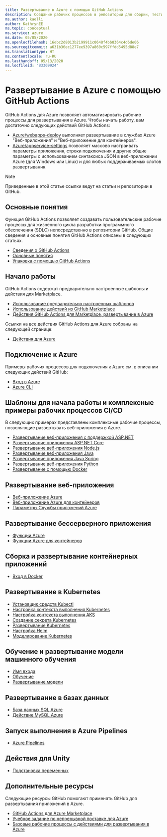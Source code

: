 ```yaml
---
title: Развертывание в Azure с помощью GitHub Actions
description: Создание рабочих процессов в репозитории для сборки, тестирования, упаковки, выпуска и развертывания в Azure.
ms.author: kaelli
author: KathrynEE
ms.topic: conceptual
ms.service: azure
ms.date: 05/05/2020
ms.openlocfilehash: 16ebc2d8013b2199911c0648f4bb8364c4d6de06
ms.sourcegitcommit: a631b36ec1277ee9397a860c597ffdd5495d88e7
ms.translationtype: HT
ms.contentlocale: ru-RU
ms.lasthandoff: 05/13/2020
ms.locfileid: "83369924"
---
```

# <a name="deploy-to-azure-using-github-actions"></a>Развертывание в Azure с помощью GitHub Actions

GitHub Actions для Azure позволяет автоматизировать рабочие процессы для развертывания в Azure. Чтобы начать работу, вам достаточно следующих действий GitHub Actions: 

- [Azure/webapps-deploy](https://github.com/Azure/webapps-deploy) выполняет развертывание в службах Azure "Веб-приложения" и "Веб-приложение для контейнеров". 
- [Azure/appservice-settings](https://github.com/Azure/appservice-settings) позволяет массово настраивать параметры приложения, строки подключения и другие общие параметры с использованием синтаксиса JSON в веб-приложении Azure (для Windows или Linux) и для любых поддерживаемых слотов развертывания.

> [!NOTE]   
> Приведенные в этой статье ссылки ведут на статьи и репозитории в GitHub. 

## <a name="key-concepts"></a>Основные понятия

Функция GitHub Actions позволяет создавать пользовательские рабочие процессы для жизненного цикла разработки программного обеспечения (SDLC) непосредственно в репозитории GitHub. Общие сведения и основные понятия GitHub Actions описаны в следующих статьях. 

- [Сведения о GitHub Actions](https://help.github.com/actions/getting-started-with-github-actions/about-github-actions)
- [Основные понятия](https://help.github.com/actions/getting-started-with-github-actions/core-concepts-for-github-actions)
- [Упаковка с помощью GitHub Actions](https://help.github.com/en/actions/publishing-packages-with-github-actions/about-packaging-with-github-actions)

## <a name="get-started"></a>Начало работы 

GitHub Actions содержат предварительно настроенные шаблоны и действия для Marketplace. 

- [Использование предварительно настроенных шаблонов](https://help.github.com/actions/getting-started-with-github-actions/starting-with-preconfigured-workflow-templates)  
- [Использование действий из GitHub Marketplace](https://help.github.com/en/actions/getting-started-with-github-actions/using-actions-from-github-marketplace)  
- [Действия GitHub Actions для Marketplace, развертывание в Azure](https://github.com/marketplace?type=actions&query=Azure)  
  
Ссылки на все действия GitHub Actions для Azure собраны на следующей странице: 
   
- [Действия для Azure](https://github.com/marketplace?query=Azure&type=actions)  

## <a name="connect-to-azure"></a>Подключение к Azure

Примеры рабочих процессов для подключения к Azure см. в описании следующих действий GitHub:  

- [Вход в Azure](https://github.com/Azure/login)  
- [Azure CLI](https://github.com/Azure/CLI)  


## <a name="starter-templates-and-end-to-end-cicd-workflow-samples"></a>Шаблоны для начала работы и комплексные примеры рабочих процессов CI/CD 

В следующих примерах представлены комплексные рабочие процессы, позволяющие развертывать веб-приложения в Azure. 

- [Развертывание веб-приложения с поддержкой ASP.NET](https://github.com/Azure-Samples/dotnet-sample)  
- [Развертывание приложения ASP.NET Core](https://github.com/Azure-Samples/dotnet_core_sample)  
- [Развертывание веб-приложения Node.js](https://github.com/Azure-Samples/node_express_app)  
- [Развертывание веб-приложения Java](https://github.com/Azure-Samples/java-spring-petclinic)  
- [Развертывание приложения Java Spring](https://github.com/Azure-Samples/Java-application-petstore-ee7)  
- [Развертывание веб-приложения Python](https://github.com/Azure-Samples/pythonSample_thecatsaidno)  
- [Развертывание с помощью Docker](https://github.com/Azure-Samples/Node_express_container)  


## <a name="deploy-a-web-app"></a>Развертывание веб-приложения

- [Веб-приложение Azure](https://github.com/Azure/webapps-deploy)  
- [Веб-приложение Azure для контейнеров](https://github.com/Azure/webapps-container-deploy)  
- [Параметры Службы приложений Azure](https://github.com/Azure/appservice-settings)  

## <a name="deploy-a-serverless-app"></a>Развертывание бессерверного приложения

- [Функции Azure](https://github.com/Azure/functions-action)  
- [Функции Azure для контейнеров](https://github.com/Azure/webapps-container-deploy)  
 
## <a name="build-and-deploy-containerized-apps"></a>Сборка и развертывание контейнерных приложений

- [Вход в Docker](https://github.com/Azure/docker-login)  

## <a name="deploy-to-kubernetes"></a>Развертывание в Kubernetes

- [Установщик средств Kubectl](https://github.com/Azure/setup-kubectl)  
- [Настройка контекста выполнения Kubernetes](https://github.com/Azure/k8s-set-context)  
- [Настройка контекста выполнения AKS](https://github.com/Azure/aks-set-context)  
- [Создание секрета Kubernetes](https://github.com/Azure/k8s-create-secret)  
- [Развертывание Kubernetes](https://github.com/Azure/k8s-deploy)  
- [Настройка Helm](https://github.com/Azure/setup-helm)  
- [Моделирование Kubernetes](https://github.com/Azure/k8s-bake)  

## <a name="train-and-deploy-a-machine-learning-model"></a>Обучение и развертывание модели машинного обучения 

- [Имя входа](https://github.com/Azure/aml-workspace) 
- [Обучение](https://github.com/Azure/aml-run)
- [Развертывание модели](https://github.com/Azure/aml-deploy)

## <a name="deploy-to-databases"></a>Развертывание в базах данных

- [База данных SQL Azure](https://github.com/Azure/sql-action)  
- [Действие MySQL Azure](https://github.com/Azure/mysql-action)  

## <a name="trigger-a-run-in-azure-pipelines"></a>Запуск выполнения в Azure Pipelines

- [Azure Pipelines](https://github.com/Azure/pipelines)  
 
## <a name="utility-actions"></a>Действия для Unity

- [Подстановка переменных](https://github.com/Microsoft/variable-substitution) 


## <a name="additional-resources"></a>Дополнительные ресурсы

Следующие ресурсы GitHub помогают применять GitHub для развертывания приложений в Azure.  

- [GitHub Actions для Azure Marketplace](https://github.com/marketplace?query=Azure&type=actions)
- [Учебное задание по непрерывной поставке для Azure](https://lab.github.com/githubtraining/github-actions:-continuous-delivery-with-azure)
- [Базовые рабочие процессы с действиями для развертывания в Azure](https://github.com/Azure/actions-workflow-samples)
